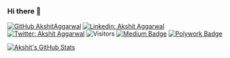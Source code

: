 ### Hi there 👋

[![GitHub AkshitAggarwal](https://img.shields.io/github/followers/AkshitAggarwal?label=follow&style=social)](https://github.com/AkshitAggarwal)
[![Linkedin: Akshit Aggarwal](https://img.shields.io/badge/-Akshit%20Aggarwal-blue?style=flat-square&logo=Linkedin&logoColor=white&link=https://www.linkedin.com/in/akshitx10/)](https://www.linkedin.com/in/akshitx10/)
[![Twitter: Akshit Aggarwal](https://img.shields.io/twitter/follow/_akshitaggarwal?style=social)](https://twitter.com/_akshitaggarwal)
![Visitors](https://visitor-badge.glitch.me/badge?page_id=AkshitAggarwal&left_color=gray&right_color=blue)
[![Medium Badge](https://img.shields.io/badge/-@Akshit%20Aggarwal-black?style=flat-square&labelColor=000000&logo=Medium&link=https://akshitx10.medium.com/)](https://akshitx10.medium.com/)
[![Polywork Badge](https://img.shields.io/badge/-AkshitAggarwal-orange?style=flat-square&logo=polywork&logoColor=black&link=https://www.polywork.com/akshitaggarwal)](https://www.polywork.com/akshitaggarwal)

[![Akshit's GitHub Stats](https://github-readme-stats.vercel.app/api?username=AkshitAggarwal&hide=issues&count_private=true&show_icons=true&theme=calm)](https://github.com/AkshitAggarwal/github-readme-stats)
<!--
**AkshitAggarwal/AkshitAggarwal** is a ✨ _special_ ✨ repository because its `README.md` (this file) appears on your GitHub profile.

Here are some ideas to get you started:

- 🔭 I’m currently working on ...
- 🌱 I’m currently learning ...
- 👯 I’m looking to collaborate on ...
- 🤔 I’m looking for help with ...
- 💬 Ask me about ...
- 📫 How to reach me: ...
- 😄 Pronouns: ...
- ⚡ Fun fact: ...
-->
